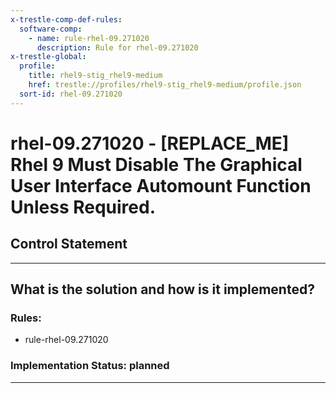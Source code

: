 ```yaml
---
x-trestle-comp-def-rules:
  software-comp:
    - name: rule-rhel-09.271020
      description: Rule for rhel-09.271020
x-trestle-global:
  profile:
    title: rhel9-stig_rhel9-medium
    href: trestle://profiles/rhel9-stig_rhel9-medium/profile.json
  sort-id: rhel-09.271020
---
```


# rhel-09.271020 - \[REPLACE_ME\] Rhel 9 Must Disable The Graphical User Interface Automount Function Unless Required.

## Control Statement

______________________________________________________________________

## What is the solution and how is it implemented?

<!-- For implementation status enter one of: implemented, partial, planned, alternative, not-applicable -->

<!-- Note that the list of rules under ### Rules: is read-only and changes will not be captured after assembly to JSON -->

<!-- Add control implementation description here for control: rhel-09.271020 -->

### Rules:

  - rule-rhel-09.271020

### Implementation Status: planned

______________________________________________________________________
